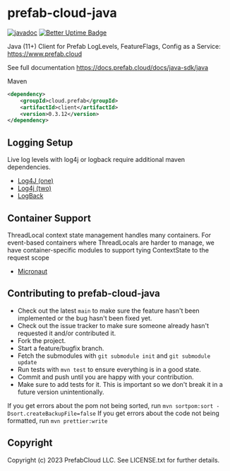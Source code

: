 # prefab-cloud-java

[![javadoc](https://javadoc.io/badge2/cloud.prefab/client/javadoc.svg)](https://javadoc.io/doc/cloud.prefab/client)
[![Better Uptime Badge](https://betteruptime.com/status-badges/v1/monitor/pdi9.svg)](https://betteruptime.com/?utm_source=status_badge)

Java (11+) Client for Prefab LogLevels, FeatureFlags, Config as a Service: https://www.prefab.cloud

See full documentation https://docs.prefab.cloud/docs/java-sdk/java


Maven
```xml
<dependency>
    <groupId>cloud.prefab</groupId>
    <artifactId>client</artifactId>
    <version>0.3.12</version>
</dependency>
```


## Logging Setup

Live log levels with log4j or logback require additional maven dependencies.

* [Log4J (one)](../log4j-one-listener/README.md)
* [Log4j (two)](../log4j-two-listener/README.md)
* [LogBack](../logback-listener/README.md)


## Container Support

ThreadLocal context state management handles many containers. For event-based containers where ThreadLocals are harder to manage, we have container-specific modules to support tying ContextState to the request scope

* [Micronaut](../micronaut/README.md)


## Contributing to prefab-cloud-java

* Check out the latest `main` to make sure the feature hasn't been implemented or the bug hasn't been fixed yet.
* Check out the issue tracker to make sure someone already hasn't requested it and/or contributed it.
* Fork the project.
* Start a feature/bugfix branch.
* Fetch the submodules with `git submodule init` and `git submodule update`
* Run tests with `mvn test` to ensure everything is in a good state.
* Commit and push until you are happy with your contribution.
* Make sure to add tests for it. This is important so we don't break it in a future version unintentionally.

If you get errors about the pom not being sorted, run `mvn sortpom:sort -Dsort.createBackupFile=false`
If you get errors about the code not being formatted, run `mvn prettier:write`

## Copyright

Copyright (c) 2023 PrefabCloud LLC. See LICENSE.txt for further details.

